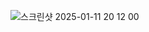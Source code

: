 ![스크린샷 2025-01-11 20 12 00](https://github.com/user-attachments/assets/73340f95-8f40-451f-9a7b-09387cc53ee6)
